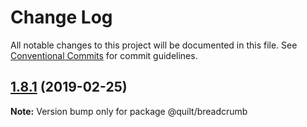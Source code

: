 # Change Log

All notable changes to this project will be documented in this file.
See [Conventional Commits](https://conventionalcommits.org) for commit guidelines.

## [1.8.1](https://github.com/JaswinderLayal/Quiltv2/compare/@quilt/breadcrumb@1.8.0...@quilt/breadcrumb@1.8.1) (2019-02-25)

**Note:** Version bump only for package @quilt/breadcrumb
